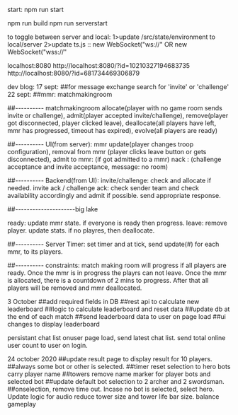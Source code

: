

start:
npm run start

npm run build
npm run serverstart

to toggle between server and local:
1>update /src/state/environment to local/server
2>update ts.js :: new WebSocket("ws://" OR new WebSocket("wss://"

localhost:8080
http://localhost:8080/?id=10210327194683735
http://localhost:8080/?id=681734469306879




dev blog:
17 sept:
##for message exchange search for 'invite' or 'challenge'
22 sept:
##mmr: matchmakingroom

##---------- matchmakingroom
allocate(player with no game room sends invite or challenge),
admit(player accepted invite/challenge),
remove(player got disconnected, player clicked leave),
deallocate(all players have left, mmr has progressed, timeout has expired),
evolve(all players are ready)

##---------- UI(from server):
mmr update(player changes troop configuration),
removal from mmr (player clicks leave button or gets disconnected),
admit to mmr: (if got admitted to a mmr)
nack : (challenge acceptance and invite acceptance, message: no room)

##---------- Backend(from UI):
invite/challenge: check and allocate if needed.
invite ack / challenge ack: check sender team and check availability accordingly and admit if possible. send appropriate response.

##---------------------big lake

ready: update mmr state. if everyone is ready then progress.
leave: remove player. update stats. if no playres, then deallocate.

##---------- Server Timer:
set timer and at tick, send update(#) for each mmr, to its players.

##---------- constraints:
match making room will progress if all players are ready.
Once the mmr is in progress the playrs can not leave.
Once the mmr is allocated, there is a countdown of 2 mins to progress. After that all players will be removed and mmr deallocated.

3 October
##add required fields in DB
##rest api to calculate new leaderboard
##logic to calculate leaderboard and reset data
##update db at the end of each match
##send leaderboard data to user on page load
##ui changes to display leaderboard

persistant chat list
onuser page load, send latest chat list.
send total online user count to user on login.

24 october 2020
##update result page to display result for 10 players.
##always some bot or other is selected.
##timer reset selection to hero
bots carry player name
##towers remove name
marker for player bots and selected bot
##update default bot selection to 2 archer and 2 swordsman.
##onselection, remove time out. Incase no bot is selected, select hero.
Update logic for audio
reduce tower size and tower life bar size.
balance gameplay




